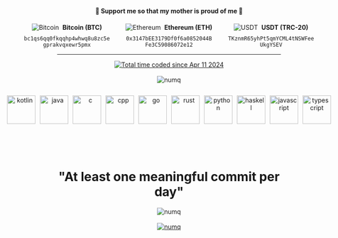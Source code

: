 <div style="text-align: center;">
    <p align="center">
        <strong>🌟 Support me so that my mother is proud of me 🌟</strong>
    </p>
</div>
<div align="center" style="display: flex; justify-content: center; gap: 30px; margin-top: 20px;">
    <div style="text-align: center; min-width: 200px;">
        <div style="display: flex; align-items: center; justify-content: center; gap: 8px; margin-bottom: 10px;">
            <img src="https://raw.githubusercontent.com/ErikThiart/cryptocurrency-icons/master/32/bitcoin.png" 
                 alt="Bitcoin" style="display: inline-block;"/>
            <strong>Bitcoin (BTC)</strong>
        </div>
        <code>bc1qs6qq0fkqqhp4whwq8u8zc5egprakvqxewr5pmx</code>
    </div>
    <div style="text-align: center; min-width: 200px;">
        <div style="display: flex; align-items: center; justify-content: center; gap: 8px; margin-bottom: 10px;">
            <img src="https://raw.githubusercontent.com/ErikThiart/cryptocurrency-icons/master/32/ethereum.png" 
                 alt="Ethereum" style="display: inline-block;"/>
            <strong>Ethereum (ETH)</strong>
        </div>
        <code>0x3147bEE3179Df0f6a0852044BFe3C59086072e12</code>
    </div>
    <div style="text-align: center; min-width: 200px;">
        <div style="display: flex; align-items: center; justify-content: center; gap: 8px; margin-bottom: 10px;">
            <img src="https://raw.githubusercontent.com/ErikThiart/cryptocurrency-icons/master/32/tether.png" 
                 alt="USDT" style="display: inline-block;"/>
            <strong>USDT (TRC-20)</strong>
        </div>
        <code>TKznmR65yhPt5qmYCML4tNSWFeeUkgYSEV</code>
    </div>
</div>

---

<div align="center"><a href="https://wakatime.com/@018ecee5-57ac-4d53-9e8a-a02bf99c734f"><img src="https://wakatime.com/badge/user/018ecee5-57ac-4d53-9e8a-a02bf99c734f.svg" alt="Total time coded since Apr 11 2024" /></a></div>

<br/>

<div align="center"><img src="https://github-readme-stats.vercel.app/api/top-langs?username=numq&show_icons=true&locale=en&layout=compact" alt="numq"/></div>

<br/>

<div align="center" style="display: flex; justify-content: center; gap: 10px; padding: 10px; height: 100px;">
    <img src="https://cdn.jsdelivr.net/gh/devicons/devicon@latest/icons/kotlin/kotlin-original.svg" alt="kotlin" width="64px"/>
    <img src="https://cdn.jsdelivr.net/gh/devicons/devicon@latest/icons/java/java-original.svg" alt="java" width="64px"/>
    <img src="https://cdn.jsdelivr.net/gh/devicons/devicon@latest/icons/c/c-original.svg" alt="c" width="64px"/>
    <img src="https://cdn.jsdelivr.net/gh/devicons/devicon@latest/icons/cplusplus/cplusplus-original.svg" alt="cpp" width="64px"/>
    <img src="https://cdn.jsdelivr.net/gh/devicons/devicon@latest/icons/go/go-original-wordmark.svg" alt="go" width="64px"/>
    <img src="https://cdn.jsdelivr.net/gh/devicons/devicon@latest/icons/rust/rust-original.svg" alt="rust" width="64px"/>
    <img src="https://cdn.jsdelivr.net/gh/devicons/devicon@latest/icons/python/python-original.svg" alt="python" width="64px"/>
    <img src="https://cdn.jsdelivr.net/gh/devicons/devicon@latest/icons/haskell/haskell-original.svg" alt="haskell" width="64px"/>
    <img src="https://cdn.jsdelivr.net/gh/devicons/devicon@latest/icons/javascript/javascript-original.svg" alt="javascript" width="64px"/>
    <img src="https://cdn.jsdelivr.net/gh/devicons/devicon@latest/icons/typescript/typescript-original.svg" alt="typescript" width="64px"/>
</div>

<br/>

<h1 align="center">"At least one meaningful commit per day"</h1>

<div align="center"><img src="https://github-readme-streak-stats.herokuapp.com/?user=numq&" alt="numq"/></div>

<br/>

<div align="center"><a href="https://www.codewars.com/users/numq/"><img src="https://www.codewars.com/users/numq/badges/large" alt="numq"/></a></div>
